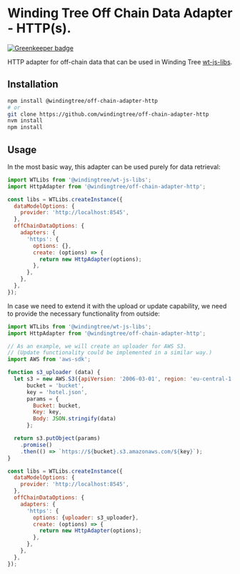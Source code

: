 # Winding Tree Off Chain Data Adapter - HTTP(s).

[![Greenkeeper badge](https://badges.greenkeeper.io/windingtree/off-chain-adapter-http.svg)](https://greenkeeper.io/)

HTTP adapter for off-chain data that can be used in Winding Tree [wt-js-libs](https://github.com/windingtree/wt-js-libs).

## Installation

```sh
npm install @windingtree/off-chain-adapter-http
# or
git clone https://github.com/windingtree/off-chain-adapter-http
nvm install
npm install
```

## Usage

In the most basic way, this adapter can be used purely for data
retrieval:

```javascript
import WTLibs from '@windingtree/wt-js-libs';
import HttpAdapter from '@windingtree/off-chain-adapter-http';

const libs = WTLibs.createInstance({
  dataModelOptions: {
    provider: 'http://localhost:8545',
  },
  offChainDataOptions: {
    adapters: {
      'https': {
        options: {},
        create: (options) => {
          return new HttpAdapter(options);
        },
      },
    },
  },
});
```

In case we need to extend it with the upload or update
capability, we need to provide the necessary functionality
from outside:

```javascript
import WTLibs from '@windingtree/wt-js-libs';
import HttpAdapter from '@windingtree/off-chain-adapter-http';

// As an example, we will create an uploader for AWS S3.
// (Update functionality could be implemented in a similar way.)
import AWS from 'aws-sdk';

function s3_uploader (data) {
  let s3 = new AWS.S3({apiVersion: '2006-03-01', region: 'eu-central-1'}),
      bucket = 'bucket',
      key = 'hotel.json',
      params = {
        Bucket: bucket,
        Key: key,
        Body: JSON.stringify(data)
      };

  return s3.putObject(params)
    .promise()
    .then(() => `https://${bucket}.s3.amazonaws.com/${key}`);
}

const libs = WTLibs.createInstance({
  dataModelOptions: {
    provider: 'http://localhost:8545',
  },
  offChainDataOptions: {
    adapters: {
      'https': {
        options: {uploader: s3_uploader},
        create: (options) => {
          return new HttpAdapter(options);
        },
      },
    },
  },
});
```
